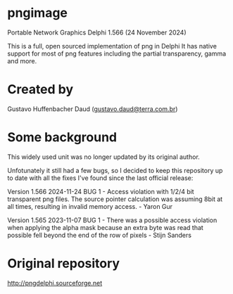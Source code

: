 # pngimage
Portable Network Graphics Delphi 1.566  (24 November 2024)

This is a full, open sourced implementation of png in Delphi
It has native support for most of png features including the
partial transparency, gamma and more.

# Created by
Gustavo Huffenbacher Daud (gustavo.daud@terra.com.br)

# Some background
This widely used unit was no longer updated by its original author.

Unfotunately it still had a few bugs, so I decided to keep this repository up to date with all the fixes I've found since the last official release:

  Version 1.566
  2024-11-24   BUG 1     - Access violation with 1/2/4 bit transparent
                           png files. The source pointer calculation
                           was assuming 8bit at all times, resulting
                           in invalid memory access.
                           - Yaron Gur

  Version 1.565
  2023-11-07   BUG 1     - There was a possible access violation
                           when applying the alpha mask because an extra
                           byte was read that possible fell beyond the
                           end of the row of pixels
                           - Stijn Sanders


# Original repository
http://pngdelphi.sourceforge.net
